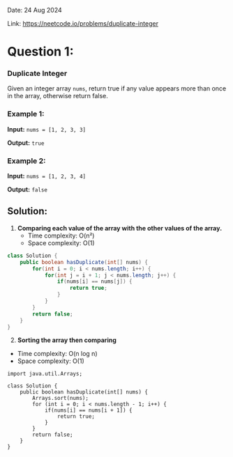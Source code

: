 Date: 24 Aug 2024

Link:  https://neetcode.io/problems/duplicate-integer

# Question 1: 
### Duplicate Integer
Given an integer array `nums`, return true if any value appears more than once in the array, otherwise return false.

### Example 1:

**Input:** `nums = [1, 2, 3, 3]`

**Output:** `true`

### Example 2:

**Input:** `nums = [1, 2, 3, 4]`

**Output:** `false`

## Solution:
1. **Comparing each value of the array with the other values of the array.**
   - Time complexity: O(n²)
   - Space complexity: O(1)

```java
class Solution {
    public boolean hasDuplicate(int[] nums) {
        for(int i = 0; i < nums.length; i++) {
            for(int j = i + 1; j < nums.length; j++) {
                if(nums[i] == nums[j]) {
                    return true;
                }
            }
        }
        return false;
    }
}
```
2. **Sorting the array then comparing**
 - Time complexity: O(n log n)
 - Space complexity: O(1)

```
import java.util.Arrays;

class Solution {
    public boolean hasDuplicate(int[] nums) {
        Arrays.sort(nums);
        for (int i = 0; i < nums.length - 1; i++) {
            if(nums[i] == nums[i + 1]) {
                return true;
            }
        }
        return false;
    }
}